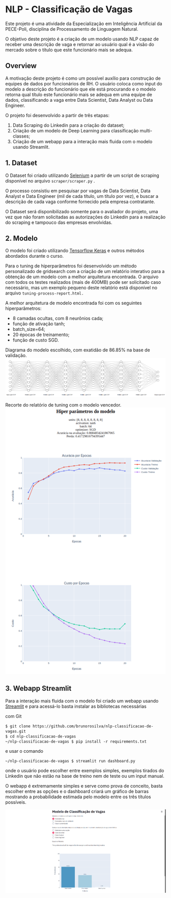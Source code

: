 # NLP - Classificação de Vagas

Este projeto é uma atividade da Especialização em Inteligência Artificial da PECE-Poli, disciplina de Processamento de Linguagem Natural.

O objetivo deste projeto é a criação de um modelo usando NLP capaz de receber uma descrição de vaga e retornar ao usuário qual é a visão do mercado sobre o título que este funcionário mais se adequa.

## Overview

A motivação deste projeto é como um possível auxílio para construção de equipes de dados por funcionários de RH. O usuário coloca como input do modelo a descrição do funcionário que ele está procurando e o modelo retorna qual título este funcionário mais se adequa em uma equipe de dados, classificando a vaga entre Data Scientist, Data Analyst ou Data Engineer.

O projeto foi desenvolvido a partir de três etapas:
1. Data Scraping do Linkedin para a criação do dataset;
2. Criação de um modelo de Deep Learning para classificação multi-classes;
3. Criação de um webapp para a interação mais fluida com o modelo usando Streamlit.

## 1. Dataset
O Dataset foi criado utilizando [Selenium](https://github.com/SeleniumHQ/selenium/tree/trunk/py) a partir de um script de scraping disponível no arquivo `scraper/scraper.py` .

O processo consistiu em pesquisar por vagas de Data Scientist, Data Analyst e Data Engineer (mil de cada título, um título por vez), e buscar a descrição de cada vaga conforme fornecido pela empresa contratante.

O Dataset será disponibilizado somente para o avaliador do projeto, uma vez que não foram solicitadas as autorizações do Linkedin para a realização do scraping e tampouco das empresas envolvidas.

## 2. Modelo
O modelo foi criado utilizando [Tensorflow Keras](https://github.com/tensorflow/tensorflow/) e outros métodos abordados durante o curso.

Para o tuning de hiperparâmetros foi desenvolvido um método personalizado de gridsearch com a criação de um relatório interativo para a obtenção de um modelo com a melhor arquitetura encontrada. O arquivo com todos os testes realizados (mais de 400MB) pode ser solicitado caso necessário, mas um exemplo pequeno deste relatório está disponível no arquivo `tuning-process-report.html.`

A melhor arquitetura de modelo encontrada foi com os seguintes hiperparâmetros:
- 8 camadas ocultas, com 8 neurônios cada;
- função de ativação tanh;
- batch_size=64;
- 20 épocas de treinamento;
- função de custo SGD.

Diagrama do modelo escolhido, com exatidão de 86.85% na base de validação.
![image alt ><](imgs/nn.png)

Recorte do relatório de tuning com o modelo vencedor.
![image alt ><](imgs/tuning.png)


## 3. Webapp Streamlit

Para a interação mais fluida com o modelo foi criado um webapp usando [Streamlit](https://streamlit.io/) e para acessá-lo basta instalar as bibliotecas necessárias

com Git
```
$ git clone https://github.com/brunorosilva/nlp-classificacao-de-vagas.git
$ cd nlp-classificacao-de-vagas
~/nlp-classificacao-de-vagas $ pip install -r requirements.txt
```
e usar o comando
```
~/nlp-classificacao-de-vagas $ streamlit run dashboard.py
```
onde o usuário pode escolher entre exemplos simples, exemplos tirados do Linkedin que não estão na base de treino nem de teste ou um input manual.

O webapp é extremamente simples e serve como prova de conceito, basta escolher entre as opções e o dashboard criará um gráfico de barras mostrando a probabilidade estimada pelo modelo entre os três títulos possíveis.

![image alt ><](imgs/dashboard.png)